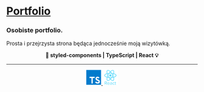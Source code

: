 # [Portfolio]

### Osobiste portfolio.
Prosta i przejrzysta strona będąca jednocześnie moją wizytówką.

**<p align="center"> :wrench: styled-components | TypeScript | React :bulb: </p>**

[Portfolio]: <https://damiankubecki.netlify.app/>

<hr>
<p align="center">
<a href="https://www.typescriptlang.org/" target="_blank" rel="noreferrer"> <img src="https://raw.githubusercontent.com/devicons/devicon/master/icons/typescript/typescript-original.svg" alt="typescript" width="40" height="40"/> </a>
 <a href="https://reactjs.org/" target="_blank" rel="noreferrer"> <img src="https://raw.githubusercontent.com/devicons/devicon/master/icons/react/react-original-wordmark.svg" alt="react" width="40" height="40"/> </a>
</p>

